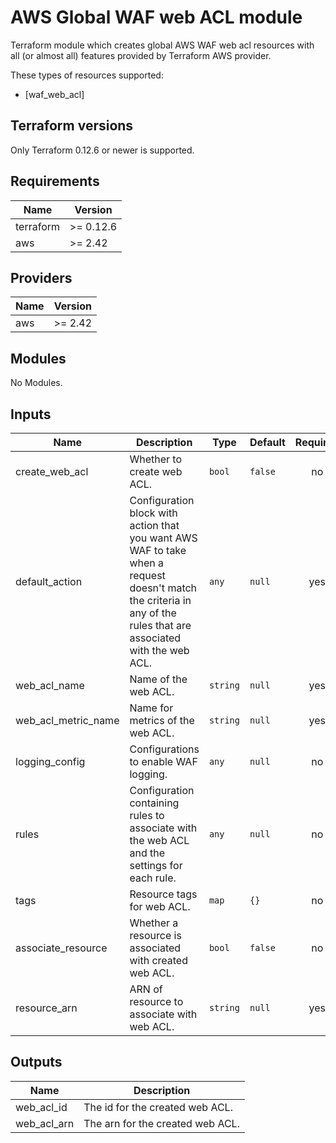 # AWS Global WAF web ACL module

Terraform module which creates global AWS WAF web acl resources with all (or almost all) features provided by Terraform AWS provider.

These types of resources supported:

* [waf_web_acl]

## Terraform versions

Only Terraform 0.12.6 or newer is supported.

<!-- BEGINNING OF PRE-COMMIT-TERRAFORM DOCS HOOK -->
## Requirements

| Name | Version |
|------|---------|
| terraform | >= 0.12.6 |
| aws | >= 2.42 |

## Providers

| Name | Version |
|------|---------|
| aws | >= 2.42 |

## Modules

No Modules.

## Inputs

| Name | Description | Type | Default | Required |
|------|-------------|------|---------|:--------:|
| create_web_acl | Whether to create web ACL. | `bool` | `false` | no |
| default_action | Configuration block with action that you want AWS WAF to take when a request doesn't match the criteria in any of the rules that are associated with the web ACL. | `any` | `null` | yes |
| web_acl_name | Name of the web ACL. | `string` | `null` | yes |
| web_acl_metric_name | Name for metrics of the web ACL. | `string` | `null` | yes |
| logging_config | Configurations to enable WAF logging. | `any` | `null` | no |
| rules | Configuration containing rules to associate with the web ACL and the settings for each rule. | `any` | `null` | no |
| tags | Resource tags for web ACL. | `map` | `{}` | no |
| associate_resource | Whether a resource is associated with created web ACL. | `bool` | `false` | no |
| resource_arn | ARN of resource to associate with web ACL. | `string` | `null` | yes |
## Outputs

| Name | Description |
|------|-------------|
| web\_acl\_id | The id for the created web ACL. |
| web\_acl\_arn | The arn for the created web ACL. |
